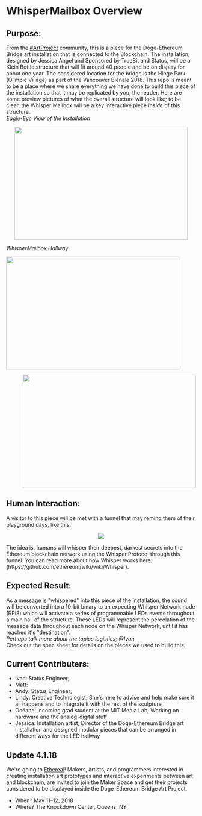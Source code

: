 # WhisperMailbox Overview

## Purpose: 
From the [#ArtProject](https://medium.com/truebit/statements-on-creative-alliances-and-integrated-participation-6afdead8786a) community, this is a piece for the Doge-Ethereum Bridge art installation that is connected to the Blockchain. The installation, designed by Jessica Angel and Sponsored by TrueBit and Status, will be a Klein Bottle structure that will fit around 40 people and be on display for about one year. The considered location for the bridge is the Hinge Park (Olimpic Village) as part of the Vancouver Bienale 2018. This repo is meant to be a place where we share everything we have done to build this piece of the installation so that it may be replicated by you, the reader. 
Here are some preview pictures of what the overall structure will look like; to be clear, the Whisper Mailbox will be a key interactive piece *inside* of this structure. 
<br>
*Eagle-Eye View of the Installation*
<p align="center">
  <img width="460" height="300" src="https://github.com/oceaneboulais/WhisperMailbox/blob/master/img/top_view.jpg">
</p>

*WhisperMailbox Hallway*
<p align="left">
  <img  width="460" height="300" src="https://github.com/oceaneboulais/WhisperMailbox/blob/master/img/hallway.jpg"
   >

<p align="right">
  <img  width="460" height="300" src="https://github.com/oceaneboulais/WhisperMailbox/blob/master/img/eagle_eye_hallway.jpg">
</p>



## Human Interaction: 
A visitor to this piece will be met with a funnel that may remind them of their playground days, like this:
<p align="center">
  <img src="http://littletikescommercial.com/wp-content/uploads/2014/11/SeigelSoccer-TN-329.jpg">
</p>
 The idea is, humans will whisper their deepest, darkest secrets into the Ethereum blockchain network using the Whisper Protocol through this funnel. You can read more about how Whisper works here: (https://github.com/ethereum/wiki/wiki/Whisper). 

## Expected Result: 
As a message is "whispered" into this piece of the installation, the sound will be converted into a 10-bit binary to an expecting Whisper Network node (RPi3) which will activate a series of programmable LEDs events throughout a main hall of the structure. These LEDs will represent the percolation of the message data throughout each node on the Whisper Network, until it has reached it's "destination".
<br>*Perhaps talk more about the topics logistics; @Ivan*
<br>Check out the spec sheet for details on the pieces we used to build this.

## Current Contributers: 
  - Ivan: Status Engineer; 
  - Matt:
  - Andy: Status Engineer; 
  - Lindy: Creative Technologist; She's here to advise and help make sure it all happens and to integrate it with the rest of the sculpture
  - Océane: Incoming grad student at the MIT Media Lab; Working on hardware and the analog-digital stuff
  - Jessica: Installation artist; Director of the Doge-Ethereum Bridge art installation and designed modular pieces that can be arranged in different ways for the LED hallway
  
  
 ## Update 4.1.18
We're going to [Ethereal](https://medium.com/artproject-truebit/maker-space-ethereal-summit-1c3bf1224203)! Makers, artists, and programmers interested in creating installation art prototypes and interactive experiments between art and blockchain, are invited to join the Maker Space and get their projects considered to be displayed inside the Doge-Ethereum Bridge Art Project.
- When? May 11–12, 2018
- Where? The Knockdown Center, Queens, NY



